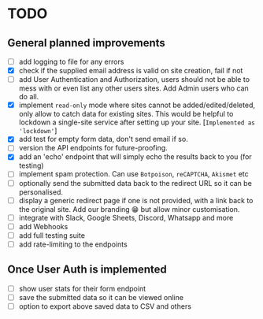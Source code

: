 # TODO

## General planned improvements

- [ ] add logging to file for any errors
- [x] check if the supplied email address is valid on site creation, fail if not
- [ ] add User Authentication and Authorization, users should not be able to mess
  with or even list any other users sites. Add Admin users who can do all.
- [x] implement `read-only` mode where sites cannot be added/edited/deleted, only
  allow to catch data for existing sites. This would be helpful to lockdown a
  single-site service after setting up your site. [`Implemented as
  'lockdown'`]
- [x] add test for empty form data, don't send email if so.
- [ ] version the API endpoints for future-proofing.
- [x] add an 'echo' endpoint that will simply echo the results back to you (for
  testing)
- [ ] implement spam protection. Can use `Botpoison`, `reCAPTCHA`, `Akismet` etc
- [ ] optionally send the submitted data back to the redirect URL so it can be
  personalised.
- [ ] display a generic redirect page if one is not provided, with a link back to
  the original site. Add our branding 😁 but allow minor customisation.
- [ ] integrate with Slack, Google Sheets, Discord, Whatsapp and more
- [ ] add Webhooks
- [ ] add full testing suite
- [ ] add rate-limiting to the endpoints

## Once User Auth is implemented

- [ ] show user stats for their form endpoint
- [ ] save the submitted data so it can be viewed online
- [ ] option to export above saved data to CSV and others

